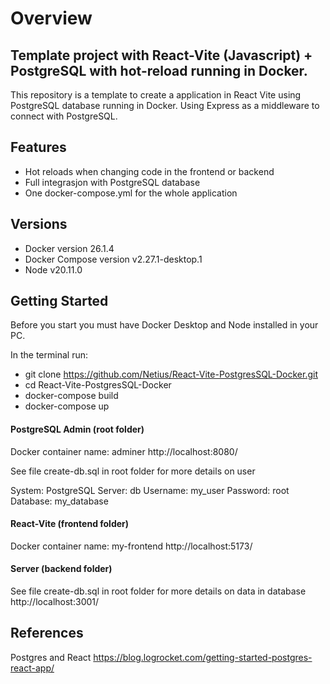 # Overview 

## Template project with React-Vite (Javascript) + PostgreSQL with hot-reload running in Docker.

This repository is a template to create a application in React Vite using PostgreSQL database running in Docker.
Using Express as a middleware to connect with PostgreSQL. 

## Features
  - Hot reloads when changing code in the frontend or backend  
  - Full integrasjon with PostgreSQL database
  - One docker-compose.yml for the whole application

## Versions
  - Docker version 26.1.4
  - Docker Compose version v2.27.1-desktop.1
  - Node v20.11.0

## Getting Started

Before you start you must have Docker Desktop and Node installed in your PC.

In the terminal run: 
   - git clone https://github.com/Netius/React-Vite-PostgresSQL-Docker.git
   - cd React-Vite-PostgresSQL-Docker
   - docker-compose build
   - docker-compose up

#### PostgreSQL Admin (root folder)
Docker container name: adminer
http://localhost:8080/

See file create-db.sql in root folder for more details on user

System: PostgreSQL
Server: db
Username: my_user
Password: root
Database: my_database

#### React-Vite (frontend folder)
Docker container name: my-frontend
http://localhost:5173/

#### Server (backend folder)
See file create-db.sql in root folder for more details on data in database
http://localhost:3001/

## References
Postgres and React 
https://blog.logrocket.com/getting-started-postgres-react-app/

